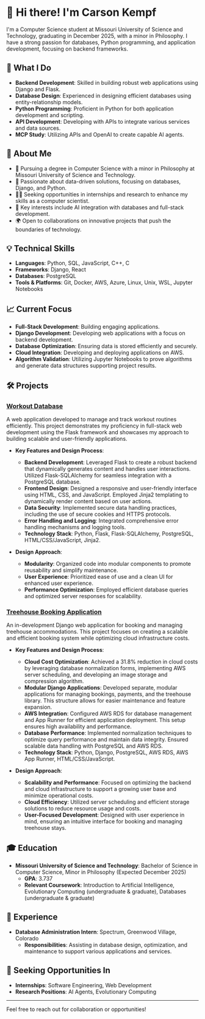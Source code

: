 # 👋 Hi there! I'm Carson Kempf

I'm a Computer Science student at Missouri University of Science and Technology, graduating in December 2025, with a minor in Philosophy. I have a strong passion for databases, Python programming, and application development, focusing on backend frameworks.

## 🌟 What I Do

- **Backend Development**: Skilled in building robust web applications using Django and Flask.
- **Database Design**: Experienced in designing efficient databases using entity-relationship models.
- **Python Programming**: Proficient in Python for both application development and scripting.
- **API Development**: Developing with APIs to integrate various services and data sources.
- **MCP Study**: Utilizing APIs and OpenAI to create capable AI agents.

## 🌱 About Me

- 🔭 Pursuing a degree in Computer Science with a minor in Philosophy at Missouri University of Science and Technology.
- 🌱 Passionate about data-driven solutions, focusing on databases, Django, and Python.
- 👨‍💻 Seeking opportunities in internships and research to enhance my skills as a computer scientist.
- 🧠 Key interests include AI integration with databases and full-stack development.
- 🌍 Open to collaborations on innovative projects that push the boundaries of technology.

## 💡 Technical Skills

- **Languages**: Python, SQL, JavaScript, C++, C
- **Frameworks**: Django, React
- **Databases**: PostgreSQL
- **Tools & Platforms**: Git, Docker, AWS, Azure, Linux, Unix, WSL, Jupyter Notebooks

## 📈 Current Focus

- **Full-Stack Development**: Building engaging applications.
- **Django Development**: Developing web applications with a focus on backend development.
- **Database Optimization**: Ensuring data is stored efficiently and securely.
- **Cloud Integration**: Developing and deploying applications on AWS.
- **Algorithm Validation**: Utilizing Jupyter Notebooks to prove algorithms and generate data structures supporting project results.

## 🛠️ Projects

### [Workout Database](https://github.com/carsontkempf/WorkoutDatabase)

A web application developed to manage and track workout routines efficiently. This project demonstrates my proficiency in full-stack web development using the Flask framework and showcases my approach to building scalable and user-friendly applications.

- **Key Features and Design Process**:
  - **Backend Development**: Leveraged Flask to create a robust backend that dynamically generates content and handles user interactions. Utilized Flask-SQLAlchemy for seamless integration with a PostgreSQL database.
  - **Frontend Design**: Designed a responsive and user-friendly interface using HTML, CSS, and JavaScript. Employed Jinja2 templating to dynamically render content based on user actions.
  - **Data Security**: Implemented secure data handling practices, including the use of secure cookies and HTTPS protocols.
  - **Error Handling and Logging**: Integrated comprehensive error handling mechanisms and logging tools.
  - **Technology Stack**: Python, Flask, Flask-SQLAlchemy, PostgreSQL, HTML/CSS/JavaScript, Jinja2.

- **Design Approach**:
  - **Modularity**: Organized code into modular components to promote reusability and simplify maintenance.
  - **User Experience**: Prioritized ease of use and a clean UI for enhanced user experience.
  - **Performance Optimization**: Employed efficient database queries and optimized server responses for scalability.

### [Treehouse Booking Application](https://github.com/carsontkempf/RootsInnPlanning)

An in-development Django web application for booking and managing treehouse accommodations. This project focuses on creating a scalable and efficient booking system while optimizing cloud infrastructure costs.

- **Key Features and Design Process**:
  - **Cloud Cost Optimization**: Achieved a 31.8% reduction in cloud costs by leveraging database normalization forms, implementing AWS server scheduling, and developing an image storage and compression algorithm.
  - **Modular Django Applications**: Developed separate, modular applications for managing bookings, payments, and the treehouse library. This structure allows for easier maintenance and feature expansion.
  - **AWS Integration**: Configured AWS RDS for database management and App Runner for efficient application deployment. This setup ensures high availability and performance.
  - **Database Performance**: Implemented normalization techniques to optimize query performance and maintain data integrity. Ensured scalable data handling with PostgreSQL and AWS RDS.
  - **Technology Stack**: Python, Django, PostgreSQL, AWS RDS, AWS App Runner, HTML/CSS/JavaScript.

- **Design Approach**:
  - **Scalability and Performance**: Focused on optimizing the backend and cloud infrastructure to support a growing user base and minimize operational costs.
  - **Cloud Efficiency**: Utilized server scheduling and efficient storage solutions to reduce resource usage and costs.
  - **User-Focused Development**: Designed with user experience in mind, ensuring an intuitive interface for booking and managing treehouse stays.

## 🎓 Education

- **Missouri University of Science and Technology**: Bachelor of Science in Computer Science, Minor in Philosophy (Expected December 2025)
  - **GPA**: 3.737
  - **Relevant Coursework**: Introduction to Artificial Intelligence, Evolutionary Computing (undergraduate & graduate), Databases (undergraduate & graduate)

## 💼 Experience

- **Database Administration Intern**: Spectrum, Greenwood Village, Colorado
  - **Responsibilities**: Assisting in database design, optimization, and maintenance to support various applications and services.

## 🎯 Seeking Opportunities In

- **Internships**: Software Engineering, Web Development
- **Research Positions**: AI Agents, Evolutionary Computing

---

Feel free to reach out for collaboration or opportunities!
